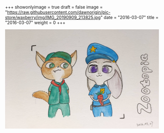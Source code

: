 +++
showonlyimage = true 
draft = false 
image = "https://raw.githubusercontent.com/dawnorigin/pic-store/waxberry/img/IMG_20190909_213825.jpg" 
date = "2016-03-07" 
title = "2016-03-07" 
weight = 0 
+++ 

![drawing](https://raw.githubusercontent.com/dawnorigin/pic-store/waxberry/img/IMG_20190909_213825.jpg)  
